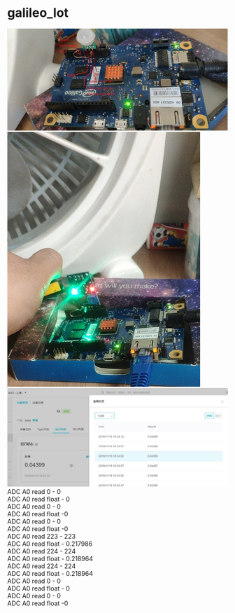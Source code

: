 # galileo_lot
![image](https://github.com/ald2004/galileo_lot/blob/master/1.jpg)
![image](https://github.com/ald2004/galileo_lot/blob/master/2.jpg)![image](https://github.com/ald2004/galileo_lot/blob/master/3.jpg)
ADC A0 read 0 - 0<br>
ADC A0 read float - 0<br>
ADC A0 read 0 - 0<br>
ADC A0 read float -0<br>
ADC A0 read 0 - 0<br>
ADC A0 read float -0<br>
ADC A0 read 223 - 223<br>
ADC A0 read float - 0.217986<br>
ADC A0 read 224 - 224<br>
ADC A0 read float - 0.218964<br>
ADC A0 read 224 - 224<br>
ADC A0 read float - 0.218964<br>
ADC A0 read 0 - 0<br>
ADC A0 read float - 0<br>
ADC A0 read 0 - 0<br>
ADC A0 read float -0
